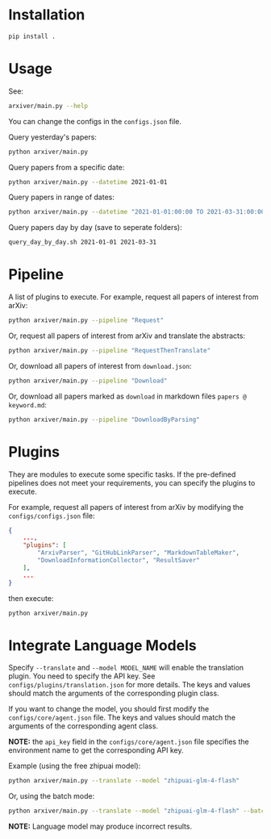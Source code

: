 
# Installation

```bash
pip install .
```

# Usage

See:

```bash
arxiver/main.py --help
```

You can change the configs in the `configs.json` file.

Query yesterday's papers:

```bash
python arxiver/main.py
```

Query papers from a specific date:

```bash
python arxiver/main.py --datetime 2021-01-01
```

Query papers in range of dates:

```bash
python arxiver/main.py --datetime "2021-01-01:00:00 TO 2021-03-31:00:00"
```

Query papers day by day (save to seperate folders):

```bash
query_day_by_day.sh 2021-01-01 2021-03-31
```

# Pipeline

A list of plugins to execute. For example, request all papers of interest from arXiv:

```bash
python arxiver/main.py --pipeline "Request"
```

Or, request all papers of interest from arXiv and translate the abstracts:

```bash
python arxiver/main.py --pipeline "RequestThenTranslate"
```

Or, download all papers of interest from `download.json`:

```bash
python arxiver/main.py --pipeline "Download"
```

Or, download all papers marked as `download` in markdown files `papers @ keyword.md`:

```bash
python arxiver/main.py --pipeline "DownloadByParsing"
```

# Plugins

They are modules to execute some specific tasks. If the pre-defined pipelines does not meet your requirements, you can specify the plugins to execute.

For example, request all papers of interest from arXiv by modifying the `configs/configs.json` file:

```json
{
    ...,
    "plugins": [
        "ArxivParser", "GitHubLinkParser", "MarkdownTableMaker",
        "DownloadInformationCollector", "ResultSaver"
    ],
    ...
}
```

then execute:

```bash
python arxiver/main.py
```

# Integrate Language Models

Specify `--translate` and `--model MODEL_NAME` will enable the translation plugin. You need to specify the API key. See `configs/plugins/translation.json` for more details. The keys and values should match the arguments of the corresponding plugin class.

If you want to change the model, you should first modify the `configs/core/agent.json` file. The keys and values should match the arguments of the corresponding agent class.

**NOTE:** the `api_key` field in the `configs/core/agent.json` file specifies the environment name to get the corresponding API key.

Example (using the free zhipuai model):

```bash
python arxiver/main.py --translate --model "zhipuai-glm-4-flash"
```

Or, using the batch mode:

```bash
python arxiver/main.py --translate --model "zhipuai-glm-4-flash" --batch_mode
```

**NOTE:** Language model may produce incorrect results.
